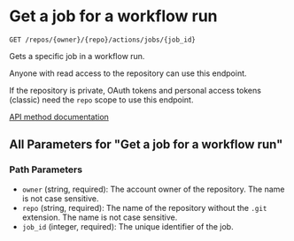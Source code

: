 # Get a job for a workflow run

`GET /repos/{owner}/{repo}/actions/jobs/{job_id}`

Gets a specific job in a workflow run.

Anyone with read access to the repository can use this endpoint.

If the repository is private, OAuth tokens and personal access tokens (classic) need the `repo` scope to use this endpoint.

[API method documentation](https://docs.github.com/rest/actions/workflow-jobs#get-a-job-for-a-workflow-run)

## All Parameters for "Get a job for a workflow run"

### Path Parameters

- `owner` (string, required): The account owner of the repository. The name is not case sensitive.
- `repo` (string, required): The name of the repository without the `.git` extension. The name is not case sensitive.
- `job_id` (integer, required): The unique identifier of the job.
